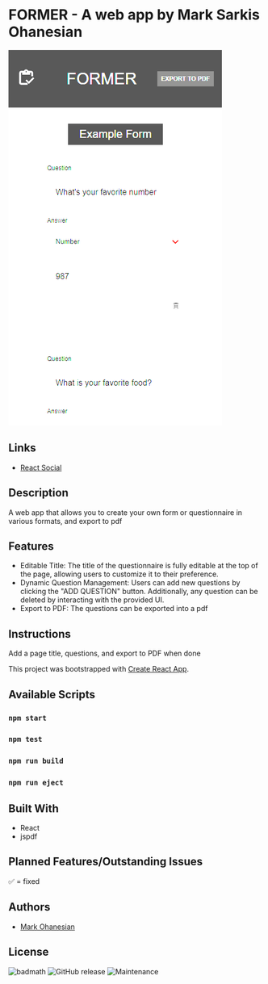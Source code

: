 # FORMER - A web app by Mark Sarkis Ohanesian
![Former Image](/public/preview.png)

## Links
* [React Social](https://social-media-app-mso.web.app/)

## Description
A web app that allows you to create your own form or questionnaire in various formats, and export to pdf

## Features 
- Editable Title: The title of the questionnaire is fully editable at the top of the page, allowing users to customize it to their preference.
- Dynamic Question Management: Users can add new questions by clicking the "ADD QUESTION" button. Additionally, any question can be deleted by interacting with the provided UI.
- Export to PDF: The questions can be exported into a pdf

## Instructions
Add a page title, questions, and export to PDF when done

This project was bootstrapped with [Create React App](https://github.com/facebook/create-react-app).

## Available Scripts
### `npm start`
### `npm test`
### `npm run build`
### `npm run eject`

## Built With
* React
* jspdf

## Planned Features/Outstanding Issues

✅ = fixed

## Authors
* [Mark Ohanesian](https://github.com/markohanesian) 

## License
![badmath](https://img.shields.io/github/languages/top/nielsenjared/badmath)
![GitHub release](https://img.shields.io/github/v/release/markohanesian/social-media-app)
![Maintenance](https://img.shields.io/badge/Maintained%3F-yes-green.svg)